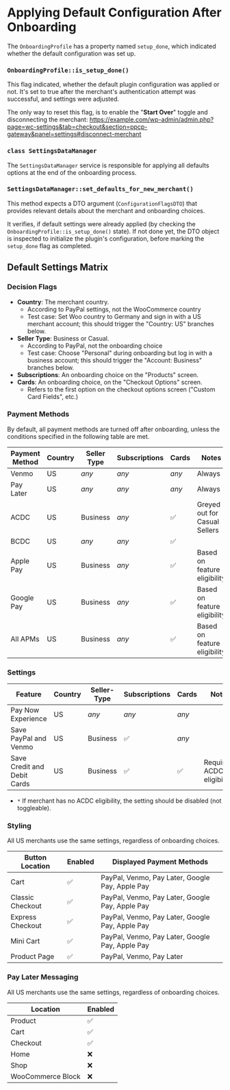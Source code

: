 # Applying Default Configuration After Onboarding

The `OnboardingProfile` has a property named `setup_done`, which indicated whether the default
configuration was set up.

### `OnboardingProfile::is_setup_done()`

This flag indicated, whether the default plugin configuration was applied or not.
It's set to true after the merchant's authentication attempt was successful, and settings were
adjusted.

The only way to reset this flag, is to enable the "**Start Over**" toggle and disconnecting the
merchant:
https://example.com/wp-admin/admin.php?page=wc-settings&tab=checkout&section=ppcp-gateway&panel=settings#disconnect-merchant

### `class SettingsDataManager`

The `SettingsDataManager` service is responsible for applying all defaults options at the end of the
onboarding process.

### `SettingsDataManager::set_defaults_for_new_merchant()`

This method expects a DTO argument (`ConfigurationFlagsDTO`) that provides relevant details about
the merchant and onboarding choices.

It verifies, if default settings were already applied (by checking the
`OnboardingProfile::is_setup_done()` state). If not done yet, the DTO object is inspected to
initialize the plugin's configuration, before marking the `setup_done` flag as completed.

## Default Settings Matrix

### Decision Flags

- **Country**: The merchant country.
	- According to PayPal settings, not the WooCommerce country
	- Test case: Set Woo country to Germany and sign in with a US merchant account; this should
	  trigger the "Country: US" branches below.
- **Seller Type**: Business or Casual.
	- According to PayPal, not the onboarding choice
	- Test case: Choose "Personal" during onboarding but log in with a business account; this should
	  trigger the "Account: Business" branches below.
- **Subscriptions**: An onboarding choice on the "Products" screen.
- **Cards**: An onboarding choice, on the "Checkout Options" screen.
	- Refers to the first option on the checkout options screen ("Custom Card Fields", etc.)

### Payment Methods

By default, all payment methods are turned off after onboarding, unless the conditions specified in
the following table are met.

| Payment Method | Country | Seller Type | Subscriptions | Cards | Notes                         |
|----------------|---------|-------------|---------------|-------|-------------------------------|
| Venmo          | US      | *any*       | *any*         | *any* | Always                        |
| Pay Later      | US      | *any*       | *any*         | *any* | Always                        |
| ACDC           | US      | Business    | *any*         | ✅     | Greyed out for Casual Sellers |
| BCDC           | US      | *any*       | *any*         | ✅     |                               |
| Apple Pay      | US      | Business    | *any*         | ✅     | Based on feature eligibility  |
| Google Pay     | US      | Business    | *any*         | ✅     | Based on feature eligibility  |
| All APMs       | US      | Business    | *any*         | ✅     | Based on feature eligibility  |

### Settings

| Feature                     | Country | Seller-Type | Subscriptions | Cards | Notes                      |
|-----------------------------|---------|-------------|---------------|-------|----------------------------|
| Pay Now Experience          | US      | _any_       | _any_         | _any_ |                            |
| Save PayPal and Venmo       | US      | Business    | ✅             | _any_ |                            |
| Save Credit and Debit Cards | US      | Business    | ✅             | ✅     | Requires ACDC eligibility* |

- `*` If merchant has no ACDC eligibility, the setting should be disabled (not toggleable).

### Styling

All US merchants use the same settings, regardless of onboarding choices.

| Button Location  | Enabled | Displayed Payment Methods                       |
|------------------|---------|-------------------------------------------------|
| Cart             | ✅       | PayPal, Venmo, Pay Later, Google Pay, Apple Pay |
| Classic Checkout | ✅       | PayPal, Venmo, Pay Later, Google Pay, Apple Pay |
| Express Checkout | ✅       | PayPal, Venmo, Pay Later, Google Pay, Apple Pay |
| Mini Cart        | ✅       | PayPal, Venmo, Pay Later, Google Pay, Apple Pay |
| Product Page     | ✅       | PayPal, Venmo, Pay Later                        |

### Pay Later Messaging

All US merchants use the same settings, regardless of onboarding choices.

| Location          | Enabled |
|-------------------|---------|
| Product           | ✅       |
| Cart              | ✅       |
| Checkout          | ✅       |
| Home              | ❌       |
| Shop              | ❌       |
| WooCommerce Block | ❌       |
